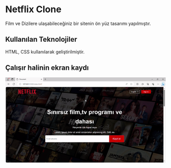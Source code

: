 <h1> Netflix Clone </h1>

Film ve Dizilere ulaşabileceğiniz bir sitenin ön yüz tasarımı yapılmıştır.

<h2> Kullanılan Teknolojiler </h2>

HTML, CSS kullanılarak geliştirilmiştir.

<h2> Çalışır halinin ekran kaydı </h2>

![](netflix.gif)
